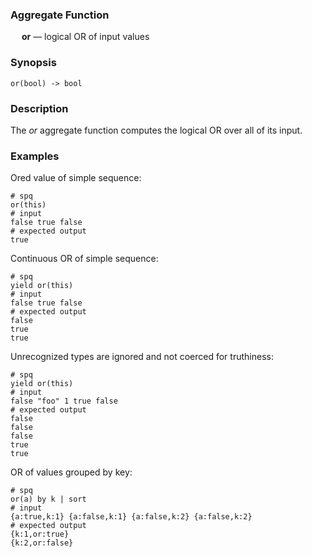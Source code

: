 ### Aggregate Function

&emsp; **or** &mdash; logical OR of input values

### Synopsis
```
or(bool) -> bool
```

### Description

The _or_ aggregate function computes the logical OR over all of its input.

### Examples

Ored value of simple sequence:
```mdtest-spq
# spq
or(this)
# input
false true false
# expected output
true
```

Continuous OR of simple sequence:
```mdtest-spq
# spq
yield or(this)
# input
false true false
# expected output
false
true
true
```

Unrecognized types are ignored and not coerced for truthiness:
```mdtest-spq
# spq
yield or(this)
# input
false "foo" 1 true false
# expected output
false
false
false
true
true
```

OR of values grouped by key:
```mdtest-spq
# spq
or(a) by k | sort
# input
{a:true,k:1} {a:false,k:1} {a:false,k:2} {a:false,k:2}
# expected output
{k:1,or:true}
{k:2,or:false}
```
